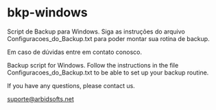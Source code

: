 # bkp-windows
Script de Backup para Windows. Siga as instruções do arquivo Configuracoes_do_Backup.txt para poder montar sua rotina de backup.

Em caso de dúvidas entre em contato conosco.

Backup script for Windows. Follow the instructions in the file Configuracoes_do_Backup.txt to be able to set up your backup routine.

If you have any questions, please contact us.

suporte@arbidsofts.net
